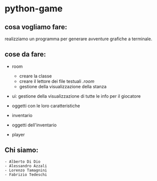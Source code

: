 # python-game

## cosa vogliamo fare:
realizziamo un programma per generare avventure grafiche a terminale.

## cose da fare:

- room
  - creare la classe
  - creare il lettore dei file testuali *.room*
  - gestione della visualizzazione della stanza

- ui: gestione della visualizzazione di  tutte le info per il giocatore

- oggetti con le loro caratteristiche

- inventario

- oggetti dell'inventario

- player

## Chi siamo:
	- Alberto Di Dio
	- Alessandro Azzali
	- Lorenzo Tamagnini
	- Fabrizio Tedeschi
